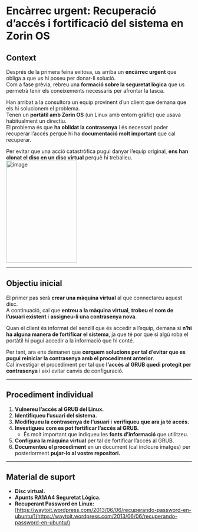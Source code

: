 # Encàrrec urgent: Recuperació d’accés i fortificació del sistema en Zorin OS

## Context

Després de la primera feina exitosa, us arriba un **encàrrec urgent** que obliga a que us hi poseu per donar-li solució.  
Com a fase prèvia, rebreu una **formació sobre la seguretat lògica** que us permetrà tenir els coneixements necessaris per afrontar la tasca.

Han arribat a la consultora un equip provinent d’un client que demana que els hi solucionem el problema.  
Tenen un **portàtil amb Zorin OS** (un Linux amb entorn gràfic) que usava habitualment un directiu.  
El problema és que **ha oblidat la contrasenya** i és necessari poder recuperar l’accés perquè hi ha **documentació molt important** que cal recuperar.  

Per evitar que una acció catastròfica pugui danyar l’equip original, **ens han clonat el disc en un disc virtual** perquè hi treballeu.
<img width="192" height="276" alt="image" src="https://github.com/user-attachments/assets/fbdf3ec3-ce42-4825-a653-f43fa610d952" />

---

## Objectiu inicial

El primer pas serà **crear una màquina virtual** al que connectareu aquest disc.  
A continuació, cal que **entreu a la màquina virtual**, **trobeu el nom de l’usuari existent** i **assigneu-li una contrasenya nova**.

Quan el client és informat del senzill que és accedir a l’equip, demana si **n’hi ha alguna manera de fortificar el sistema**, ja que té por que si algú roba el portàtil hi pugui accedir a la informació que hi conté.  

Per tant, ara ens demanen que **cerquem solucions per tal d’evitar que es pugui reiniciar la contrasenya amb el procediment anterior**.  
Cal investigar el procediment per tal que **l’accés al GRUB quedi protegit per contrasenya** i així evitar canvis de configuració.

---

## Procediment individual

1. **Vulnereu l’accés al GRUB del Linux.**  
2. **Identifiqueu l’usuari del sistema.**  
3. **Modifiqueu la contrasenya de l’usuari** i **verifiqueu que ara ja té accés.**  
4. **Investigueu com es pot fortificar l’accés al GRUB.**  
   - És molt important que indiqueu les **fonts d’informació** que utilitzeu.  
5. **Configura la màquina virtual** per tal de fortificar l’accés al GRUB.  
6. **Documenteu el procediment** en un document (cal incloure imatges) per posteriorment **pujar-lo al vostre repositori.**

---

## Material de suport

- **Disc virtual.**  
- **Apunts RA1AA4 Seguretat Lògica.**  
- **Recuperant Password en Linux:**  
  [https://waytoit.wordpress.com/2013/06/06/recuperando-password-en-ubuntu/](https://waytoit.wordpress.com/2013/06/06/recuperando-password-en-ubuntu/)

